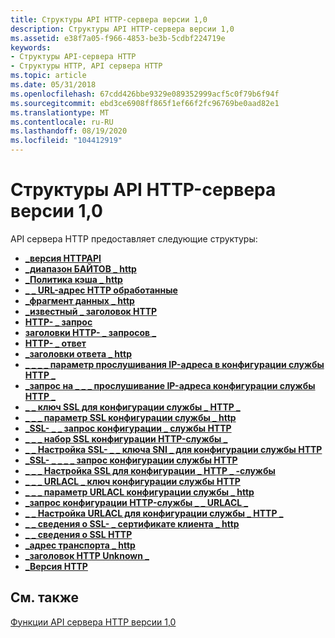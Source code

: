 ```yaml
---
title: Структуры API HTTP-сервера версии 1,0
description: Структуры API HTTP-сервера версии 1,0
ms.assetid: e38f7a05-f966-4853-be3b-5cdbf224719e
keywords:
- Структуры API-сервера HTTP
- Структуры HTTP, API сервера HTTP
ms.topic: article
ms.date: 05/31/2018
ms.openlocfilehash: 67cdd426bbe9329e089352999acf5c0f79b6f94f
ms.sourcegitcommit: ebd3ce6908ff865f1ef66f2fc96769be0aad82e1
ms.translationtype: MT
ms.contentlocale: ru-RU
ms.lasthandoff: 08/19/2020
ms.locfileid: "104412919"
---
```

# <a name="http-server-api-version-10-structures"></a>Структуры API HTTP-сервера версии 1,0

API сервера HTTP предоставляет следующие структуры:

-   [**\_версия HTTPAPI**](/windows/desktop/api/Http/ns-http-httpapi_version)
-   [**\_диапазон БАЙТОВ \_ http**](/windows/desktop/api/Http/ns-http-http_byte_range)
-   [**\_Политика кэша \_ http**](/windows/desktop/api/Http/ns-http-http_cache_policy)
-   [**\_ \_ URL-адрес HTTP обработанные**](/windows/desktop/api/Http/ns-http-http_cooked_url)
-   [**\_фрагмент данных \_ http**](/windows/desktop/api/Http/ns-http-http_data_chunk)
-   [**\_известный \_ заголовок HTTP**](/windows/desktop/api/Http/ns-http-http_known_header)
-   [**HTTP- \_ запрос**](/previous-versions/windows/desktop/legacy/aa364545(v=vs.85))
-   [**заголовки HTTP- \_ запросов \_**](/windows/desktop/api/Http/ns-http-http_request_headers)
-   [**HTTP- \_ ответ**](http-response.md)
-   [**\_заголовки ответа \_ http**](/windows/desktop/api/Http/ns-http-http_response_headers)
-   [**\_ \_ \_ \_ параметр прослушивания IP-адреса в конфигурации службы HTTP \_**](/windows/desktop/api/Http/ns-http-http_service_config_ip_listen_param)
-   [**\_запрос на \_ \_ \_ прослушивание IP-адреса конфигурации службы HTTP \_**](/windows/desktop/api/Http/ns-http-http_service_config_ip_listen_query)
-   [**\_ \_ ключ SSL для конфигурации службы \_ HTTP \_**](/windows/desktop/api/Http/ns-http-http_service_config_ssl_key)
-   [**\_ \_ \_ параметр SSL конфигурации службы \_ http**](/windows/desktop/api/Http/ns-http-http_service_config_ssl_param)
-   [**\_SSL- \_ \_ запрос конфигурации \_ службы HTTP**](/windows/desktop/api/Http/ns-http-http_service_config_ssl_query)
-   [**\_ \_ \_ набор SSL конфигурации HTTP-службы \_**](/windows/desktop/api/Http/ns-http-http_service_config_ssl_set)
-   [**\_ \_ Настройка SSL- \_ \_ ключа SNI \_ для конфигурации службы HTTP**](/windows/desktop/api/Http/ns-http-http_service_config_ssl_sni_key)
-   [**\_SSL- \_ \_ \_ \_ запрос конфигурации службы HTTP**](/windows/desktop/api/Http/ns-http-http_service_config_ssl_sni_query)
-   [**\_ \_ \_ Настройка SSL для конфигурации \_ HTTP \_ -службы**](/windows/desktop/api/Http/ns-http-http_service_config_ssl_sni_set)
-   [**\_ \_ \_ URLACL \_ ключ конфигурации службы HTTP**](/windows/desktop/api/Http/ns-http-http_service_config_urlacl_key)
-   [**\_ \_ \_ параметр URLACL конфигурации службы \_ http**](/windows/desktop/api/Http/ns-http-http_service_config_urlacl_param)
-   [**\_запрос конфигурации HTTP-службы \_ \_ URLACL \_**](/windows/desktop/api/Http/ns-http-http_service_config_urlacl_query)
-   [**\_ \_ Настройка URLACL для конфигурации службы \_ HTTP \_**](/windows/desktop/api/Http/ns-http-http_service_config_urlacl_set)
-   [**\_ \_ сведения о SSL- \_ сертификате клиента \_ http**](/windows/desktop/api/Http/ns-http-http_ssl_client_cert_info)
-   [**\_ \_ сведения о SSL HTTP**](/windows/desktop/api/Http/ns-http-http_ssl_info)
-   [**\_адрес транспорта \_ http**](/windows/desktop/api/Http/ns-http-http_transport_address)
-   [**\_заголовок HTTP Unknown \_**](/windows/desktop/api/Http/ns-http-http_unknown_header)
-   [**\_Версия HTTP**](/windows/desktop/api/Http/ns-http-http_version)

## <a name="related-topics"></a>См. также

<dl> <dt>

[Функции API сервера HTTP версии 1,0](http-server-api-version-1-0-functions.md)
</dt> </dl>

 

 